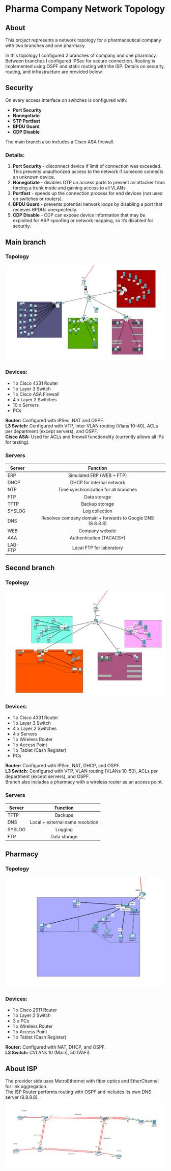 # Pharma Company Network Topology
## About
This project represents a network topology for a pharmaceutical company with two branches and one pharmacy.

In this topology I configured 2 branches of company and one pharmacy. Between branches I configured IPSec for secure connection. Routing is implemented using OSPF and static routing with the ISP. Details on security, routing, and infrastructure are provided below.

## Security
On every access interface on switches is configured with:
* **Port Security**
* **Nonegotiate**
* **STP Portfast**
* **BPDU Guard**
* **CDP Disable**

The main branch also includes a Cisco ASA firewall.
### Details:

1. **Port Security** - disconnect device if limit of connection was exceeded. This prevents unauthorized access to the network if someone connects an unknown device.
2. **Nonegotiate** - disables DTP on access ports to prevent an attacker from forcing a trunk mode and gaining access to all VLANs.
3. **Portfast** - speeds up the connection process for end devices (not used on switches or routers).
4. **BPDU Guard** - prevents potential network loops by disabling a port that receives BPDUs unexpectedly.
5. **CDP Disable** - CDP can expose device information that may be exploited for ARP spoofing or network mapping, so it’s disabled for security.

## Main branch
### Topology
![ISP Topology](https://github.com/gwill1337/Pharma-Company-Network-Topology/blob/main/Images/Main_Branch.png?raw=true)
### Devices:
* 1 x Cisco 4331 Router 
* 1 x Layer 3 Switch
* 1 x Cisco ASA Firewall
* 4 x Layer 2 Switches
* 10 x Servers
* PCs

**Router:** Configured with IPSec, NAT and OSPF.  
**L3 Switch:** Configured with VTP, Inter-VLAN routing (Vlans 10-40), ACLs per department (except servers), and OSPF.  
**Cisco ASA:** Used for ACLs and firewall functionality (currently allows all IPs for testing).



### Servers

Server      |     Function
---------   |    :----------:
ERP         | Simulated ERP (WEB + FTP)
DHCP        | DHCP for internal network
NTP         | Time synchronization for all branches
FTP         | Data storage
TFTP        | Backup storage
SYSLOG      | Log collection
DNS         | Resolves company domain + forwards to Google DNS (8.8.8.8)
WEB         | Company website
AAA         | Authentication (TACACS+)
LAB-FTP     | Local FTP for laboratory

## Second branch
### Topology
![ISP Topology](https://github.com/gwill1337/Pharma-Company-Network-Topology/blob/main/Images/Second_Branch.png?raw=true)
### Devices:
* 1 x Cisco 4331 Router 
* 1 x Layer 3 Switch
* 4 x Layer 2 Switches
* 4 x Servers
* 1 x Wireless Router
* 1 x Access Point
* 1 x Tablet (Cash Register)
* PCs

**Router:** Configured with IPSec, NAT, DHCP, and OSPF.  
**L3 Switch:** Configured with VTP, VLAN routing (VLANs 10–50), ACLs per department (except servers), and OSPF.  
Branch also includes a pharmacy with a wireless router as an access point.



### Servers

Server      |     Function
---------   |    :----------:
TFTP        | Backups
DNS         | Local + external name resolution
SYSLOG      | Logging
FTP         | Data storage


## Pharmacy
### Topology
![ISP Topology](https://github.com/gwill1337/Pharma-Company-Network-Topology/blob/main/Images/Pharmacy.png?raw=true)
### Devices:
* 1 x Cisco 2911 Router 
* 1 x Layer 2 Switch
* 3 x PCs
* 1 x Wireless Router
* 1 x Access Point
* 1 x Tablet (Cash Register)

**Router:** Configured with NAT, DHCP, and OSPF.  
**L3 Switch:** CVLANs 10 (Main), 50 (WiFi).

## About ISP
The provider side uses MetroEthernet with fiber optics and EtherChannel for link aggregation.  
The ISP Router performs routing with OSPF and includes its own DNS server (8.8.8.8).
![ISP Topology](https://github.com/gwill1337/Pharma-Company-Network-Topology/blob/main/Images/ISP_Topology.png?raw=true)
